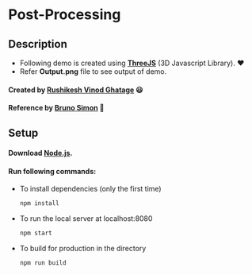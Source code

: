 # Post-Processing
## Description
* Following demo is created using **[ThreeJS](https://threejs.org/)** (3D Javascript Library). :heart:
* Refer **Output.png** file to see output of demo.
#### Created by [Rushikesh Vinod Ghatage](https://www.linkedin.com/in/rushikesh-ghatage-477489222/) :smiley:
#### Reference by [Bruno Simon](https://www.linkedin.com/in/simonbruno77/) :crown:
## Setup
#### Download [Node.js](https://nodejs.org/en/download/).
#### Run following commands:

* To install dependencies (only the first time)
  ``` bash
  npm install
  ```
* To run the local server at localhost:8080
  ``` bash
  npm start
  ```
* To build for production in the directory
  ``` bash
  npm run build
  ```
  